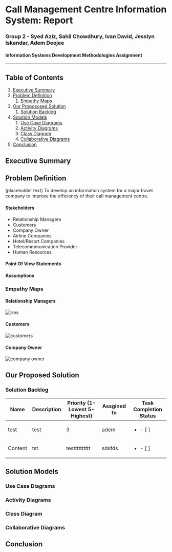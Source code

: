 # Call Management Centre Information System: Report
### Group 2 - Syed Aziz, Sahil Chowdhury, Ivan David, Jesslyn Iskandar, Adem Deojee
#### Information Systems Development Methodologies Assignment
---
## Table of Contents 

1. [Executive Summary](#executive-summary)
2. [Problem Definition](#problem-definition)
    1. [Empathy Maps](#empathy-maps)
3. [Our Propososed Solution](#our-proposed-solution)
    1. [Solution Backlog](#solution-backlog)
4. [Solution Models](#solution-models)
    1. [Use Case Diagrams](#use-case-diagrams)
    2. [Activity Diagrams](#activity-diagrams)
    3. [Class Diagram](#class-diagram)
    4. [Collaborative Diagrams](#collaborative-diagrams)
5. [Conclusion](#conclusion)
<a name="Executive Summary"/>
<a name="Problem Definition"/>
<a name="Empathy Maps"/>
<a name="Our Proposed Solution"/>
<a name="Solution Backlog"/>
<a name="Solution Models"/>
<a name="Use Case Diagrams"/>
<a name="Activity Diagrams"/>
<a name="Class Diagram"/>
<a name="Collaborative Diagrams"/>
<a name="Conclusion"/>

## Executive Summary

## Problem Definition

(placeholder text)
To develop an information system for a major travel company to improve the efficiency of their call management centre.


#### Stakeholders
* Relationship Managers
* Customers
* Company Owner
* Airline Companies
* Hotel/Resort Companies
* Telecommmunication Provider
* Human Resources
#### Point Of View Statements

#### Assumptions

### Empathy Maps
#### Relationship Managers
![rms](https://github.com/13078326j/jesslyn-/blob/master/Empathy%20Map%20Relationship%20Managers.png "Relationship Managers")
#### Customers
![customers](https://github.com/13078326j/jesslyn-/blob/master/Empathy%20Map%20-%20Customer.png "Customers")
#### Company Owner
![company owner](https://github.com/13078326j/jesslyn-/blob/master/Company%20Owner.png "Company Owner")

## Our Proposed Solution

### Solution Backlog
|Name     |Description  |Priority (1-Lowest 5-Highest)|Assgined to   |Task Completion Status|
|---------|-------------|-----------------------------|--------------|----------------|
|test     |test         | 3                           |adem          |<ul><li>- [ ] </li></ul>|
| Content | tst         | testttttttttt               |sdsfds        |<ul><li>- [ ] </li></ul>|
## Solution Models

### Use Case Diagrams

### Activity Diagrams

### Class Diagram

### Collaborative Diagrams

## Conclusion

